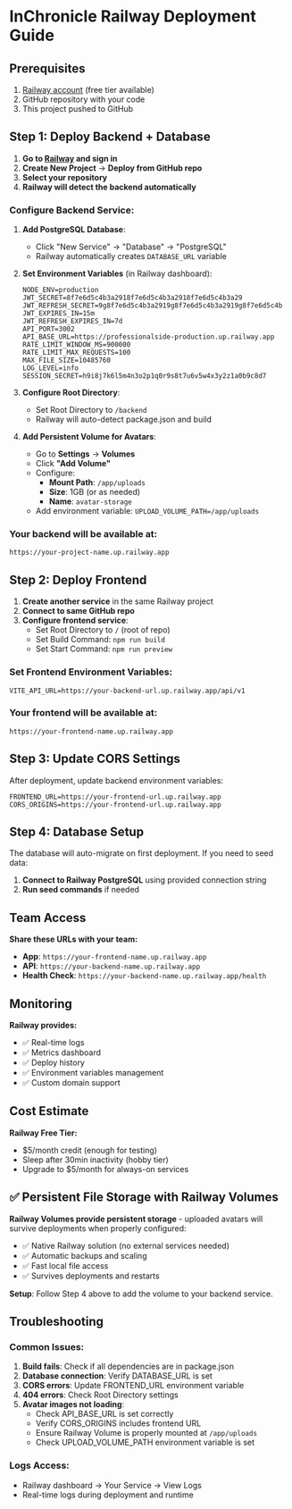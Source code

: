 # InChronicle Railway Deployment Guide

## Prerequisites
1. [Railway account](https://railway.app) (free tier available)
2. GitHub repository with your code
3. This project pushed to GitHub

## Step 1: Deploy Backend + Database

1. **Go to [Railway](https://railway.app) and sign in**
2. **Create New Project** → **Deploy from GitHub repo**
3. **Select your repository**
4. **Railway will detect the backend automatically**

### Configure Backend Service:
1. **Add PostgreSQL Database**:
   - Click "New Service" → "Database" → "PostgreSQL"
   - Railway automatically creates `DATABASE_URL` variable

2. **Set Environment Variables** (in Railway dashboard):
   ```
   NODE_ENV=production
   JWT_SECRET=8f7e6d5c4b3a2918f7e6d5c4b3a2918f7e6d5c4b3a29
   JWT_REFRESH_SECRET=9g8f7e6d5c4b3a2919g8f7e6d5c4b3a2919g8f7e6d5c4b
   JWT_EXPIRES_IN=15m
   JWT_REFRESH_EXPIRES_IN=7d
   API_PORT=3002
   API_BASE_URL=https://professionalside-production.up.railway.app
   RATE_LIMIT_WINDOW_MS=900000
   RATE_LIMIT_MAX_REQUESTS=100
   MAX_FILE_SIZE=10485760
   LOG_LEVEL=info
   SESSION_SECRET=h9i8j7k6l5m4n3o2p1q0r9s8t7u6v5w4x3y2z1a0b9c8d7
   ```

3. **Configure Root Directory**:
   - Set Root Directory to `/backend`
   - Railway will auto-detect package.json and build

4. **Add Persistent Volume for Avatars**:
   - Go to **Settings** → **Volumes**
   - Click **"Add Volume"**
   - Configure:
     - **Mount Path**: `/app/uploads`
     - **Size**: 1GB (or as needed)
     - **Name**: `avatar-storage`
   - Add environment variable: `UPLOAD_VOLUME_PATH=/app/uploads`

### Your backend will be available at:
`https://your-project-name.up.railway.app`

## Step 2: Deploy Frontend

1. **Create another service** in the same Railway project
2. **Connect to same GitHub repo**
3. **Configure frontend service**:
   - Set Root Directory to `/` (root of repo)
   - Set Build Command: `npm run build`
   - Set Start Command: `npm run preview`

### Set Frontend Environment Variables:
```
VITE_API_URL=https://your-backend-url.up.railway.app/api/v1
```

### Your frontend will be available at:
`https://your-frontend-name.up.railway.app`

## Step 3: Update CORS Settings

After deployment, update backend environment variables:
```
FRONTEND_URL=https://your-frontend-url.up.railway.app
CORS_ORIGINS=https://your-frontend-url.up.railway.app
```

## Step 4: Database Setup

The database will auto-migrate on first deployment. If you need to seed data:

1. **Connect to Railway PostgreSQL** using provided connection string
2. **Run seed commands** if needed

## Team Access

**Share these URLs with your team:**
- **App**: `https://your-frontend-name.up.railway.app`
- **API**: `https://your-backend-name.up.railway.app`
- **Health Check**: `https://your-backend-name.up.railway.app/health`

## Monitoring

**Railway provides:**
- ✅ Real-time logs
- ✅ Metrics dashboard  
- ✅ Deploy history
- ✅ Environment variables management
- ✅ Custom domain support

## Cost Estimate

**Railway Free Tier:**
- $5/month credit (enough for testing)
- Sleep after 30min inactivity (hobby tier)
- Upgrade to $5/month for always-on services

## ✅ Persistent File Storage with Railway Volumes

**Railway Volumes provide persistent storage** - uploaded avatars will survive deployments when properly configured:

- ✅ Native Railway solution (no external services needed)
- ✅ Automatic backups and scaling
- ✅ Fast local file access
- ✅ Survives deployments and restarts

**Setup**: Follow Step 4 above to add the volume to your backend service.

## Troubleshooting

### Common Issues:
1. **Build fails**: Check if all dependencies are in package.json
2. **Database connection**: Verify DATABASE_URL is set
3. **CORS errors**: Update FRONTEND_URL environment variable
4. **404 errors**: Check Root Directory settings
5. **Avatar images not loading**: 
   - Check API_BASE_URL is set correctly
   - Verify CORS_ORIGINS includes frontend URL
   - Ensure Railway Volume is properly mounted at `/app/uploads`
   - Check UPLOAD_VOLUME_PATH environment variable is set

### Logs Access:
- Railway dashboard → Your Service → View Logs
- Real-time logs during deployment and runtime